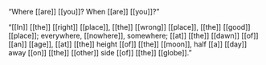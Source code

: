 “Where [[are]] [[you]]? When [[are]] [[you]]?”

“[[In]] [[the]] [[right]] [[place]], [[the]] [[wrong]] [[place]], [[the]] [[good]] [[place]]; everywhere, [[nowhere]], somewhere; [[at]] [[the]] [[dawn]] [[of]] [[an]] [[age]], [[at]] [[the]] height [[of]] [[the]] [[moon]], half [[a]] [[day]] away [[on]] [[the]] [[other]] side [[of]] [[the]] [[globe]].”
